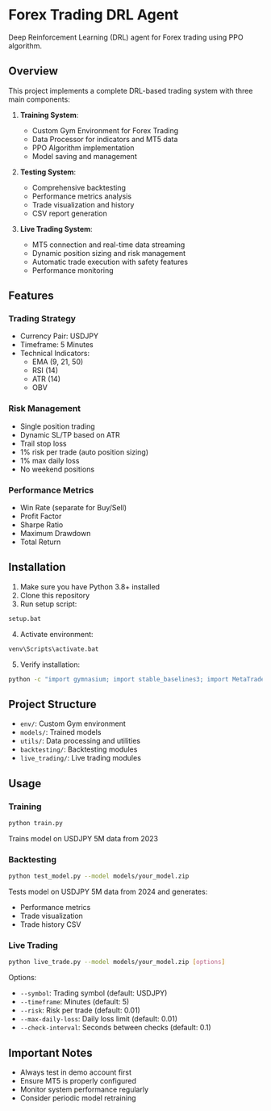 # Forex Trading DRL Agent

Deep Reinforcement Learning (DRL) agent for Forex trading using PPO algorithm.

## Overview

This project implements a complete DRL-based trading system with three main components:

1. **Training System**:
   - Custom Gym Environment for Forex Trading
   - Data Processor for indicators and MT5 data
   - PPO Algorithm implementation
   - Model saving and management

2. **Testing System**:
   - Comprehensive backtesting
   - Performance metrics analysis
   - Trade visualization and history
   - CSV report generation

3. **Live Trading System**:
   - MT5 connection and real-time data streaming
   - Dynamic position sizing and risk management
   - Automatic trade execution with safety features
   - Performance monitoring

## Features

### Trading Strategy
- Currency Pair: USDJPY
- Timeframe: 5 Minutes
- Technical Indicators:
  - EMA (9, 21, 50)
  - RSI (14)
  - ATR (14)
  - OBV

### Risk Management
- Single position trading
- Dynamic SL/TP based on ATR
- Trail stop loss
- 1% risk per trade (auto position sizing)
- 1% max daily loss
- No weekend positions

### Performance Metrics
- Win Rate (separate for Buy/Sell)
- Profit Factor
- Sharpe Ratio
- Maximum Drawdown
- Total Return

## Installation

1. Make sure you have Python 3.8+ installed
2. Clone this repository
3. Run setup script:
```bash
setup.bat
```

4. Activate environment:
```bash
venv\Scripts\activate.bat
```

5. Verify installation:
```bash
python -c "import gymnasium; import stable_baselines3; import MetaTrader5; print('Setup successful!')"
```

## Project Structure
- `env/`: Custom Gym environment
- `models/`: Trained models
- `utils/`: Data processing and utilities
- `backtesting/`: Backtesting modules
- `live_trading/`: Live trading modules

## Usage

### Training
```bash
python train.py
```
Trains model on USDJPY 5M data from 2023

### Backtesting
```bash
python test_model.py --model models/your_model.zip
```
Tests model on USDJPY 5M data from 2024 and generates:
- Performance metrics
- Trade visualization
- Trade history CSV

### Live Trading
```bash
python live_trade.py --model models/your_model.zip [options]
```

Options:
- `--symbol`: Trading symbol (default: USDJPY)
- `--timeframe`: Minutes (default: 5)
- `--risk`: Risk per trade (default: 0.01)
- `--max-daily-loss`: Daily loss limit (default: 0.01)
- `--check-interval`: Seconds between checks (default: 0.1)

## Important Notes
- Always test in demo account first
- Ensure MT5 is properly configured
- Monitor system performance regularly
- Consider periodic model retraining

